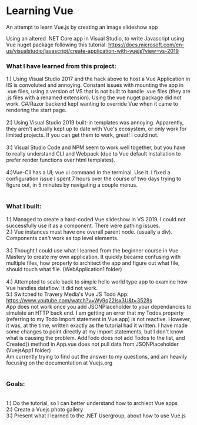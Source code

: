 # Learning Vue
 An attempt to learn Vue.js by creating an image slideshow app
 
 Using an altered .NET Core app in Visual Studio, to write Javascript using Vue nuget package
 following this tutorial: https://docs.microsoft.com/en-us/visualstudio/javascript/create-application-with-vuejs?view=vs-2019
 <br />
 ### What I have learned from this project:
 1:) Using Visual Studio 2017 and the hack above to host a Vue Application in IIS is convoluted and annoying. Constant issues with mounting the app in .vue files, using a version of VS that is not built to handle .vue files (they are .js files with a renamed extension). Using the vue nuget package did not work. C#/Razor backend kept wanting to override Vue when it came to rendering the start page.  
<br />
 2:) Using Visual Studio 2019 built-in templates was annoying. Apparently, they aren't actually kept up to date with Vue's ecosystem, or only work for limited projects. If you can get them to work, great! I could not.  
<br />
 3:) Visual Studio Code and NPM seem to work well together, but you have to really understand CLI and Webpack (due to Vue default Installation to prefer render functions over html templates).  
<br />
 4:)Vue-Cli has a UI; vue ui command in the terminal. Use it. I fixed a configuration issue I spent 7 hours over the course of two days trying to figure out, in 5 minutes by navigating a couple menus.
<br />
<br />
### What I built:  
1:) Managed to create a hard-coded Vue slideshow in VS 2019. I could not successfully use it as a component. There were pathing issues. 
<br />
2:) Vue instances must have one overall parent node. (usually a div). Components can't work as top level elements.  
<br />
3:) Thought I could use what I learned from the beginner course in Vue Mastery to create my own application. It quickly became confusing with multiple files, how properly to architect the app and figure out what file, should touch what file. (WebApplication1 folder)  
<br />
4:) Attempted to scale back to simple hello world type app to examine how Vue handles dataflow. It did not work. 
<br />
5:) Switched to Travery Media's Vue JS Todo App: https://www.youtube.com/watch?v=Wy9q22isx3U&t=3528s <br />
App does not work once you add JSONPlaceholder to your dependancies to simulate an HTTP back end. I am getting an error that my Todos property (referring to my Todo Import statement in Vue.app) is not reactive. However, it was, at the time, written exactly as the tutorial had it written. I have made some changes to point directly at my import statements, but I don't know what is causing the problem. AddTodo does not add Todos to the list, and Created() method in App.vue does not pull data from JSONPlaceholder (VuejsApp1 folder)
<br />
Am currently trying to find out the answer to my questions, and am heavily focusing on the documentation at Vuejs.org
<br />
<br />
### Goals:
<br />
1:) Do the tutorial, so I can better understand how to archiect Vue apps
<br />
2:) Create a Vuejs photo gallery  
<br />
3:) Present what I learned to the .NET Usergroup, about how to use Vue.js  
